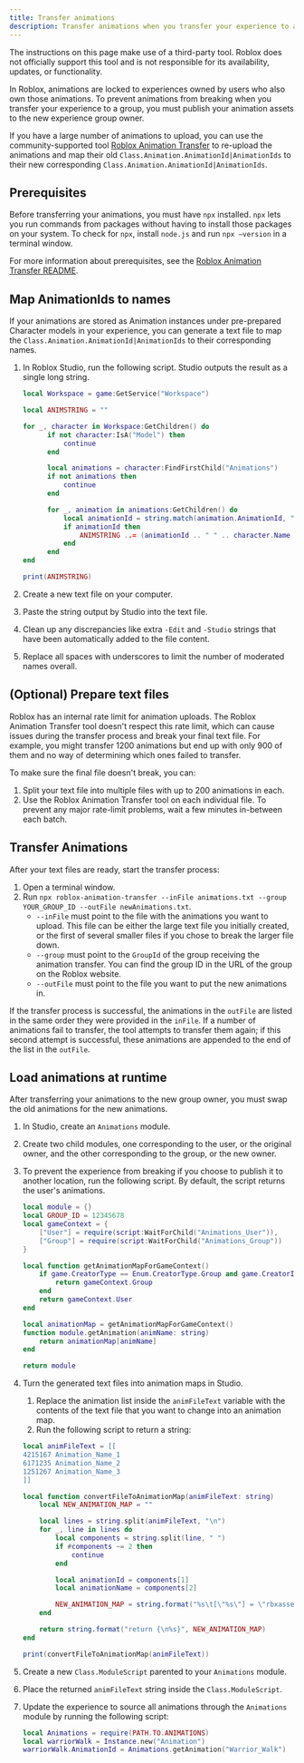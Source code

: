 ```yaml
---
title: Transfer animations
description: Transfer animations when you transfer your experience to a new group owner.
---
```


<Alert severity="warning">
The instructions on this page make use of a third-party tool. Roblox does not officially support this tool and is not responsible for its availability, updates, or functionality.
</Alert>

In Roblox, animations are locked to experiences owned by users who also own those animations. To prevent animations from breaking when you transfer your experience to a group, you must publish your animation assets to the new experience group owner.

If you have a large number of animations to upload, you can use the community-supported tool [Roblox Animation Transfer](https://github.com/evaera/roblox-animation-transfer) to re-upload the animations and map their old `Class.Animation.AnimationId|AnimationIds` to their new corresponding `Class.Animation.AnimationId|AnimationIds`.

## Prerequisites

Before transferring your animations, you must have `npx` installed. `npx` lets you run commands from packages without having to install those packages on your system. To check for `npx`, install `node.js` and run `npx –version` in a terminal window.

For more information about prerequisites, see the [Roblox Animation Transfer README](https://github.com/evaera/roblox-animation-transfer?tab=readme-ov-file#roblosecurity).

## Map AnimationIds to names

If your animations are stored as Animation instances under pre-prepared Character models in your experience, you can generate a text file to map the `Class.Animation.AnimationId|AnimationIds` to their corresponding names.

1. In Roblox Studio, run the following script. Studio outputs the result as a single long string.

	```lua
	local Workspace = game:GetService("Workspace")

	local ANIMSTRING = ""

	for _, character in Workspace:GetChildren() do
		  if not character:IsA("Model") then
			  continue
		  end

		  local animations = character:FindFirstChild("Animations")
		  if not animations then
			  continue
		  end

		  for _, animation in animations:GetChildren() do
			  local animationId = string.match(animation.AnimationId, "%d+")
			  if animationId then
				  ANIMSTRING ..= (animationId .. " " .. character.Name .. "_" .. string.gsub(animation.Name, " ", "_") .. "\n")
			  end
		  end
	end

	print(ANIMSTRING)
	```

2. Create a new text file on your computer.
3. Paste the string output by Studio into the text file.
4. Clean up any discrepancies like extra `-Edit` and `-Studio` strings that have been automatically added to the file content.
5. Replace all spaces with underscores to limit the number of moderated names overall.

## (Optional) Prepare text files

Roblox has an internal rate limit for animation uploads. The Roblox Animation Transfer tool doesn't respect this rate limit, which can cause issues during the transfer process and break your final text file. For example, you might transfer 1200 animations but end up with only 900 of them and no way of determining which ones failed to transfer.

To make sure the final file doesn't break, you can:

1. Split your text file into multiple files with up to 200 animations in each.
2. Use the Roblox Animation Transfer tool on each individual file. To prevent any major rate-limit problems, wait a few minutes in-between each batch.

## Transfer Animations

After your text files are ready, start the transfer process:

1. Open a terminal window.
2. Run `npx roblox-animation-transfer --inFile animations.txt --group YOUR_GROUP_ID --outFile newAnimations.txt`.
   - `--inFile` must point to the file with the animations you want to upload. This file can be either the large text file you initially created, or the first of several smaller files if you chose to break the larger file down.
   - `--group` must point to the `GroupId` of the group receiving the animation transfer. You can find the group ID in the URL of the group on the Roblox website.
   - `--outFile` must point to the file you want to put the new animations in.

If the transfer process is successful, the animations in the `outFile` are listed in the same order they were provided in the `inFile`. If a number of animations fail to transfer, the tool attempts to transfer them again; if this second attempt is successful, these animations are appended to the end of the list in the `outFile`.

## Load animations at runtime

After transferring your animations to the new group owner, you must swap the old animations for the new animations.

1. In Studio, create an `Animations` module.
2. Create two child modules, one corresponding to the user, or the original owner, and the other corresponding to the group, or the new owner.
3. To prevent the experience from breaking if you choose to publish it to another location, run the following script. By default, the script returns the user's animations.

	```lua
	local module = {}
	local GROUP_ID = 12345678
	local gameContext = {
		["User"] = require(script:WaitForChild("Animations_User")),
		["Group"] = require(script:WaitForChild("Animations_Group"))
	}

	local function getAnimationMapForGameContext()
		if game.CreatorType == Enum.CreatorType.Group and game.CreatorId == GROUP_ID then
			return gameContext.Group
		end
		return gameContext.User
	end

	local animationMap = getAnimationMapForGameContext()
	function module.getAnimation(animName: string)
		return animationMap[animName]
	end

	return module
	```

4. Turn the generated text files into animation maps in Studio.
   1. Replace the animation list inside the `animFileText` variable with the contents of the text file that you want to change into an animation map.
   2. Run the following script to return a string:

	```lua
	local animFileText = [[
	4215167 Animation_Name_1
	6171235 Animation_Name_2
	1251267 Animation_Name_3
	]]

	local function convertFileToAnimationMap(animFileText: string)
		local NEW_ANIMATION_MAP = ""

		local lines = string.split(animFileText, "\n")
		for _, line in lines do
			local components = string.split(line, " ")
			if #components ~= 2 then
				continue
			end

			local animationId = components[1]
			local animationName = components[2]

			NEW_ANIMATION_MAP = string.format("%s\t[\"%s\"] = \"rbxassetid://%s\",\n", NEW_ANIMATION_MAP, animationName, animationId)
		end

		return string.format("return {\n%s}", NEW_ANIMATION_MAP)
	end

	print(convertFileToAnimationMap(animFileText))
	```

5. Create a new `Class.ModuleScript` parented to your `Animations` module.
6. Place the returned `animFileText` string inside the `Class.ModuleScript`.
7. Update the experience to source all animations through the `Animations` module by running the following script:

	```lua
	local Animations = require(PATH.TO.ANIMATIONS)
	local warriorWalk = Instance.new("Animation")
	warriorWalk.AnimationId = Animations.getAnimation("Warrior_Walk")
	```
